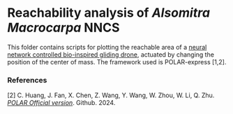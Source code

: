 # Reachability analysis of _Alsomitra Macrocarpa_ NNCS
 
This folder contains scripts for plotting the reachable area of a [neural network controlled bio-inspired gliding drone](https://github.com/ckessler2/phd/tree/main/Alsomitra_NNCS), actuated by changing the position of the center of mass. The framework used is POLAR-express [1,2].


### References
[2] C. Huang, J. Fan, X. Chen, Z. Wang, Y. Wang, W. Zhou, W. Li, Q. Zhu. [_POLAR Official version_](https://github.com/ChaoHuang2018/POLAR_Tool). Github. 2024.<br />
